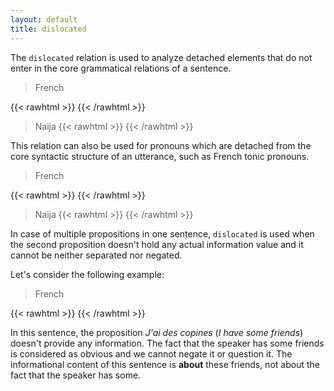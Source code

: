 ```yaml
---
layout: default
title: dislocated
---
```


The `dislocated` relation is used to analyze detached elements that do not enter in the core grammatical relations of a sentence.

>French

{{< rawhtml >}}
    <reactive-dep-tree
      interactive="true"
      shown-metas="text_en"
      shown-features="UPOS,LEMMA,FEATS.Tense,FEATS.VerbForm,FEATS.Number,FEATS.Person,MISC.Gloss"
      hidden-features="XPOS"
      conll="
      # text_fr = ça a duré dix ans le silence autour de moi
      # text_en = çthe silence around me lasted for ten years
      1	ça	ça	PRON	_	Gender=Masc|Number=Sing|Person=3|PronType=Dem	2	subj	_	Gloss=that
      2	a	avoir	AUX	_	Mood=Ind|Number=Sing|Person=3|Tense=Pres|VerbForm=Fin	0	root	_	Gloss=has
      3	duré	durer	VERB	_	Gender=Masc|Number=Sing|Tense=Past|VerbForm=Part	2	comp:aux	_	Gloss=lasted
      4	dix	dix	NUM	_	Number=Plur	5	det	_	Gloss=ten
      5	ans	an	NOUN	_	Gender=Masc|Number=Plur	3	comp:obj	_	Gloss=years
      6	le	le	DET	_	Definite=Def|Gender=Masc|Number=Sing|PronType=Art	7	det	_	Gloss=the
      7	silence	silence	NOUN	_	Gender=Masc|Number=Sing	2	dislocated	_	Gloss=silence
      8	autour	autour	ADV	_	_	7	mod	_	Gloss=around
      9	de	de	ADP	_	_	8	comp:obl	_	Gloss=of
      10	moi	lui	PRON	_	Number=Sing|Person=1|PronType=Prs	9	comp:obj	_	Gloss=me
      "
    ></reactive-dep-tree>
{{< /rawhtml >}}

>Naija
{{< rawhtml >}}
    <reactive-dep-tree
      interactive="true"
      shown-metas="text_en"
      shown-features="UPOS,LEMMA,FEATS.Tense,FEATS.VerbForm,FEATS.Number,FEATS.Person,MISC.Gloss"
      hidden-features="XPOS"
      conll="
      # sent_id = JOS_21_Marriage-Talk-With-Oscar-1_DG__167
      # sound_url = http://www.tal.univ-paris3.fr/trameur/iTrameur-naija/mp3/JOS_21_Marriage-Talk-With-Oscar-1_DG.mp3
      # speaker_id = Sp139
      # text = anyting wey go disturb my sleep < I no dey like am //
      # text_en = Anything that will disturb my sleep, I don't like it.
      # text_ortho = Anyting wey go disturb my sleep, I no dey like am.
      1	anyting	anyting	PRON	_	_	10	dislocated	_	AlignBegin=307870|AlignEnd=308103|Gloss=anything
      2	wey	wey	SCONJ	_	_	1	mod@relcl	_	AlignBegin=308103|AlignEnd=308335|Gloss=REL
      3	go	go	AUX	_	Aspect=Prosp	2	comp:obj	_	AlignBegin=308335|AlignEnd=308568|Gloss=PROSP
      4	disturb	disturb	VERB	_	_	3	comp:aux	_	AlignBegin=308568|AlignEnd=308801|Gloss=disturb
      5	my	my	PRON	_	Number=Sing|Person=1|Poss=Yes	6	mod:poss	_	AlignBegin=308801|AlignEnd=309034|Gloss=POSS.SG.1
      6	sleep	sleep	VERB	_	_	4	comp:obj	_	AlignBegin=309034|AlignEnd=309266|Gloss=sleep
      7	<	<	PUNCT	_	_	1	punct	_	AlignBegin=309266|AlignEnd=309266|Gloss=PUNCT
      8	I	I	PRON	_	Case=Nom|Number=Sing|Person=1|PronType=Prs	10	subj	_	AlignBegin=309266|AlignEnd=309499|Gloss=NOM.SG.1
      9	no	no	PART	_	Polarity=Neg	10	mod	_	AlignBegin=309499|AlignEnd=309732|Gloss=NEG
      10	dey	dey	AUX	_	Aspect=Imp	0	root	_	AlignBegin=309732|AlignEnd=309965|Gloss=IPFV
      11	like	like	VERB	_	_	10	comp:aux	_	AlignBegin=309965|AlignEnd=310197|Gloss=like
      12	am	am	PRON	_	Case=Acc|Number=Sing|Person=3|PronType=Prs	11	comp:obj	_	AlignBegin=310197|AlignEnd=310430|Gloss=ACC.SG.3
      13	//	//	PUNCT	_	_	10	punct	_	AlignBegin=310430|AlignEnd=310430|Gloss=PUNCT
      "
    ></reactive-dep-tree>
{{< /rawhtml >}}

This relation can also be used for pronouns which are detached from the core syntactic structure of an utterance, such as French tonic pronouns.

>French

{{< rawhtml >}}
    <reactive-dep-tree
      interactive="true"
      shown-metas="text_en"
      shown-features="UPOS,LEMMA,FEATS.Tense,FEATS.VerbForm,FEATS.Number,FEATS.Person,MISC.Gloss"
      hidden-features="XPOS"
      conll="
      # text_fr = Moi je pense qu' il vient pas
      # text_en = I think he is not coming
      1	Moi	lui	PRON	_	Number=Sing|Person=1|PronType=Prs	3	dislocated	_	Gloss=me
      2	je	il	PRON	_	Number=Sing|Person=1|PronType=Prs	3	subj	_	Gloss=I
      3	pense	penser	VERB	_	Number=Sing|Person=1	0	root	_	Gloss=think
      4	qu'	que	SCONJ	_	_	3	comp:obj	_	Gloss=that
      5	il	il	PRON	_	Gender=Masc|Number=Sing|Person=3|PronType=Prs	6	subj	_	Gloss=he
      6	vient	vient	VERB	_	Mood=Ind|Number=Sing|Person=3|Tense=Pres|VerbForm=Fin	4	comp:obj	_	Gloss=comes
      7	pas	pas	ADV	_	Polarity=Neg	6	mod	_	Gloss=not
      "
    ></reactive-dep-tree>
{{< /rawhtml >}}

>Naija
{{< rawhtml >}}
    <reactive-dep-tree
      interactive="true"
      shown-metas="text_en"
      shown-features="UPOS,LEMMA,FEATS.Tense,FEATS.VerbForm,FEATS.Number,FEATS.Person,MISC.Gloss"
      hidden-features="XPOS"
      conll="
      # text_en = It's not good.
      1	e	e	PRON	_	Case=Nom|Number=Sing|Person=3|PronType=Prs	3	subj	_	AlignBegin=97985|AlignEnd=98254|Gloss=it
      2	no	no	PART	_	Polarity=Neg	3	mod	_	AlignBegin=98254|AlignEnd=98522|Gloss=NEG
      3	good	good	ADJ	_	_	0	root	_	AlignBegin=98522|AlignEnd=98791|Gloss=good
      "
    ></reactive-dep-tree>
{{< /rawhtml >}}

In case of multiple propositions in one sentence, `dislocated` is used when the second proposition doesn't hold any actual information value and it cannot be neither separated nor negated.

Let's consider the following example:
>French

{{< rawhtml >}}
    <reactive-dep-tree
      interactive="true"
      shown-metas="text_en"
      shown-features="UPOS,LEMMA,FEATS.Tense,FEATS.VerbForm,FEATS.Number,FEATS.Person,MISC.Gloss"
      hidden-features="XPOS"
      conll="
      # text_fr = j'ai des copines euh actuellement euh , je m'entends super bien avec
      # text_fr = I have friends uh currently uh, I get along really well with (them)
      1	j'	il	PRON	_	Number=Sing|Person=1|PronType=Prs	2	subj	_	SpaceAfter=No|Gloss=I
      2	ai	avoir	VERB	_	Mood=Ind|Number=Sing|Person=1|Tense=Pres|VerbForm=Fin	9	dislocated	_	Gloss=have
      3	des	de+le	DET	_	_	4	det	_	Gloss=the
      4	copines	copine	NOUN	_	Gender=Fem|Number=Plur	2	comp:obj	_	Gloss=friends
      5	actuellement	actuellement	ADV	_	_	2	mod	_	Gloss=currently
      6	,	,	PUNCT	_	_	2	punct	_	_
      7	je	il	PRON	_	Number=Sing|Person=1|PronType=Prs	9	subj	_	Gloss=I
      8	m'	le	PRON	_	_	9	comp:obj	_	SpaceAfter=No|Gloss=myself
      9	entends	entendre	VERB	_	Mood=Ind|Number=Sing|Person=1|Tense=Pres|VerbForm=Fin	0	root	_	Gloss=get_along
      10	super	super	ADV	_	_	11	mod	_	Gloss=super
      11	bien	bien	ADV	_	_	9	mod	_	Gloss=well
      12	avec	avec	ADP	_	_	9	comp:obl	_	Gloss=with
      "
    ></reactive-dep-tree>
{{< /rawhtml >}}


In this sentence, the proposition *J'ai des copines* (*I have some friends*) doesn't provide any information. The fact that the speaker has some friends is considered as obvious and we cannot negate it or question it. The informational content of this sentence is **about** these friends, not about the fact that the speaker has some.
